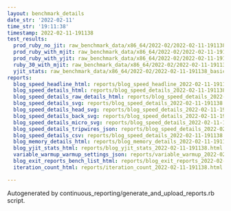 ```yaml
---
layout: benchmark_details
date_str: '2022-02-11'
time_str: '19:11:38'
timestamp: 2022-02-11-191138
test_results:
  prod_ruby_no_jit: raw_benchmark_data/x86_64/2022-02/2022-02-11-191138_basic_benchmark_prod_ruby_no_jit.json
  prod_ruby_with_mjit: raw_benchmark_data/x86_64/2022-02/2022-02-11-191138_basic_benchmark_prod_ruby_with_mjit.json
  prod_ruby_with_yjit: raw_benchmark_data/x86_64/2022-02/2022-02-11-191138_basic_benchmark_prod_ruby_with_yjit.json
  ruby_30_with_mjit: raw_benchmark_data/x86_64/2022-02/2022-02-11-191138_basic_benchmark_ruby_30_with_mjit.json
  yjit_stats: raw_benchmark_data/x86_64/2022-02/2022-02-11-191138_basic_benchmark_yjit_stats.json
reports:
  blog_speed_headline_html: reports/blog_speed_headline_2022-02-11-191138.html
  blog_speed_details_html: reports/blog_speed_details_2022-02-11-191138.html
  blog_speed_details_raw_details_html: reports/blog_speed_details_2022-02-11-191138.raw_details.html
  blog_speed_details_svg: reports/blog_speed_details_2022-02-11-191138.svg
  blog_speed_details_head_svg: reports/blog_speed_details_2022-02-11-191138.head.svg
  blog_speed_details_back_svg: reports/blog_speed_details_2022-02-11-191138.back.svg
  blog_speed_details_micro_svg: reports/blog_speed_details_2022-02-11-191138.micro.svg
  blog_speed_details_tripwires_json: reports/blog_speed_details_2022-02-11-191138.tripwires.json
  blog_speed_details_csv: reports/blog_speed_details_2022-02-11-191138.csv
  blog_memory_details_html: reports/blog_memory_details_2022-02-11-191138.html
  blog_yjit_stats_html: reports/blog_yjit_stats_2022-02-11-191138.html
  variable_warmup_warmup_settings_json: reports/variable_warmup_2022-02-11-191138.warmup_settings.json
  blog_exit_reports_bench_list_html: reports/blog_exit_reports_2022-02-11-191138.bench_list.html
  iteration_count_html: reports/iteration_count_2022-02-11-191138.html

---
```

Autogenerated by continuous_reporting/generate_and_upload_reports.rb script.
